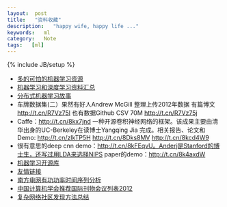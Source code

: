 ```yaml
---
layout:  post
title:   "资料收藏"
description:   "happy wife, happy life ..."
keywords:   ml
category:   Note
tags:   [ml] 
---
```



{% include JB/setup %}
- [多的可怕的机器学习资源](https://github.com/josephmisiti/awesome-machine-learning)
- [机器学习和深度学习资料汇总](http://weibo.com/p/2304186e3db55f0102v52p)
- [分布式机器学习故事](http://cxwangyi.github.io/2014/01/20/distributed-machine-learning/)
- 车牌数据集(二）果然有好人Andrew McGill 整理上传2012年数据 有篇博文 http://t.cn/R7Vz75l 也有数据Github CSV 70M http://t.cn/R7Vz75j
- Caffe：http://t.cn/8kx7jnd 一种开源卷积神经网络的框架。该成果主要由清华出身的UC-Berkeley在读博士Yangqing Jia 完成。相关报告、论文和Demo: http://t.cn/zlkTP5H http://t.cn/8Dks8MV http://t.cn/8kcd4W9
- 很有意思的deep cnn demo：http://t.cn/8kFEqvU。Anderj是Stanford的博士生，还写过用LDA来选择NIPS paper的demo：http://t.cn/8k4axdW
- [机器学习开源库](http://blog.jobbole.com/73806/)
- [友情链接](http://xialeistudio.sinaapp.com)
- [南方电网有功功率时间序列分析](https://app.yinxiang.com/shard/s35/sh/2c221043-92bf-49aa-91bd-9c3e6e1a55d0/ed82b8b8dc8fc7c9884f5268b963e366)
- [中国计算机学会推荐国际刊物会议列表2012](http://www.ccf.org.cn/sites/paiming/%E4%B8%AD%E5%9B%BD%E8%AE%A1%E7%AE%97%E6%9C%BA%E5%AD%A6%E4%BC%9A%E6%8E%A8%E8%8D%90%E5%9B%BD%E9%99%85%E5%88%8A%E7%89%A9%E4%BC%9A%E8%AE%AE%E5%88%97%E8%A1%A82012.pdf)
- [复杂网络社区发现方法总结](http://blog.sina.com.cn/s/blog_63891e610101722t.html)

